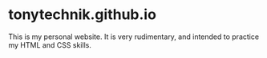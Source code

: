 # tonytechnik.github.io

This is my personal website. It is very rudimentary, and intended to practice my HTML and CSS skills. 
